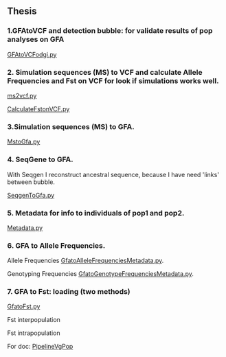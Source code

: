 ## Thesis

### 1.GFAtoVCF and detection bubble: for validate results of pop analyses on GFA 

[GFAtoVCFodgi.py](GFAtoVCFodgi.py)

### 2. Simulation sequences (MS) to VCF and calculate Allele Frequencies and Fst on VCF for look if simulations works well. 

[ms2vcf.py](ms2vcf.py)

[CalculateFstonVCF.py](CalculateFstonVCF.py)

### 3.Simulation sequences (MS) to GFA.
 
[MstoGfa.py](MstoGfa.py)

### 4. SeqGene to GFA. 

With Seqgen I reconstruct ancestral sequence, because I have need 'links' between bubble.

[SeqgenToGfa.py](SeqgenToGfa.py)

### 5. Metadata for info to individuals of pop1 and pop2.

 [Metadata.py](Metadata.py)

### 6. GFA to Allele Frequencies.

Allele Frequencies [GfatoAlleleFrequenciesMetadata.py](GfatoAlleleFrequenciesMetadata.py).

Genotyping Frequencies [GfatoGenotypeFrequenciesMetadata.py](GfatoGenotypeFrequenciesMetadata.py).

### 7. GFA to Fst: loading (two methods)

[GfatoFst.py](GfatoFst.py)

Fst interpopulation

Fst intrapopulation

For doc:
[PipelineVgPop](PipelineVgPop)
